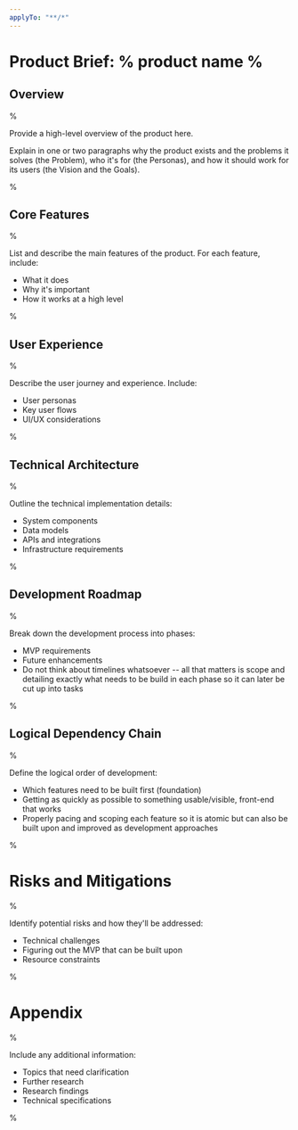```yaml
---
applyTo: "**/*"
---
```


# Product Brief: % product name %

## Overview

%

Provide a high-level overview of the product here.

Explain in one or two paragraphs why the product exists and the problems it solves (the Problem), who it's for (the Personas), and how it should work for its users (the Vision and the Goals).

%

## Core Features

%

List and describe the main features of the product. For each feature, include:

- What it does
- Why it's important
- How it works at a high level

%

## User Experience

%

Describe the user journey and experience. Include:

- User personas
- Key user flows
- UI/UX considerations

%

## Technical Architecture

%

Outline the technical implementation details:

- System components
- Data models
- APIs and integrations
- Infrastructure requirements

%

## Development Roadmap

%

Break down the development process into phases:

- MVP requirements
- Future enhancements
- Do not think about timelines whatsoever -- all that matters is scope and detailing exactly what needs to be build in each phase so it can later be cut up into tasks

%

## Logical Dependency Chain

%

Define the logical order of development:

- Which features need to be built first (foundation)
- Getting as quickly as possible to something usable/visible, front-end that works
- Properly pacing and scoping each feature so it is atomic but can also be built upon and improved as development approaches

%

# Risks and Mitigations

%

Identify potential risks and how they'll be addressed:

- Technical challenges
- Figuring out the MVP that can be built upon
- Resource constraints

%

# Appendix

%

Include any additional information:

- Topics that need clarification
- Further research
- Research findings
- Technical specifications

%
